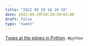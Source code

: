 ```yaml
---
title: "2022 09 29 10 29 58"
date: 2022-09-29T10:29:58+02:00
draft: false
type: "tweet"
---
```

[Types at the edges in Python](https://blog.meadsteve.dev/programming/2020/02/10/types-at-the-edges-in-python/). `#python`
